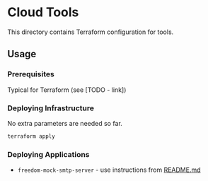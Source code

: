 # Cloud Tools

This directory contains Terraform configuration for tools.

## Usage

### Prerequisites

Typical for Terraform (see [TODO - link])

### Deploying Infrastructure

No extra parameters are needed so far.

```bash
terraform apply
```

### Deploying Applications

- `freedom-mock-smtp-server` - use instructions from [README.md](../../dev-packages/freedom-mock-smtp-server/README.md)
